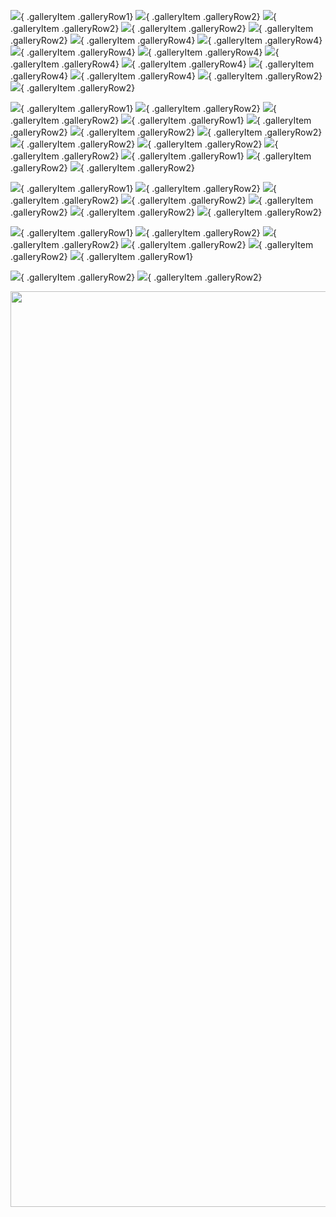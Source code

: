 <!-- Feeder Portraits -->
![](https://i.imgur.com/uhFfVkZ.jpg){ .galleryItem .galleryRow1}
![](https://i.imgur.com/NSaUOpO.jpg){ .galleryItem .galleryRow2}
![](https://i.imgur.com/5NaFeH1.jpg){ .galleryItem .galleryRow2}
![](https://i.imgur.com/fh2RTI0.jpg){ .galleryItem .galleryRow2}
![](https://i.imgur.com/SRl3Wl4.jpg){ .galleryItem .galleryRow2}
![](https://i.imgur.com/ydnv37S.jpg){ .galleryItem .galleryRow4}
![](https://i.imgur.com/XyWlMFP.jpg){ .galleryItem .galleryRow4}
![](https://i.imgur.com/SmGsAL9.jpg){ .galleryItem .galleryRow4}
![](https://i.imgur.com/HKyfxYp.jpg){ .galleryItem .galleryRow4}
![](https://i.imgur.com/KeU3APY.jpg){ .galleryItem .galleryRow4}
![](https://i.imgur.com/jUbluWv.jpg){ .galleryItem .galleryRow4}
![](https://i.imgur.com/kfkEKQi.jpg){ .galleryItem .galleryRow4}
![](https://i.imgur.com/ebixZB2.jpg){ .galleryItem .galleryRow4}
![](https://i.imgur.com/oDFZkwq.jpg){ .galleryItem .galleryRow2}
![](https://i.imgur.com/ZtKRLwb.jpg){ .galleryItem .galleryRow2}
<!-- Osprey Birds in flight and Oystercatchers -->
![](https://i.imgur.com/LugXtxv.jpg){ .galleryItem .galleryRow1}
![](https://i.imgur.com/7mrbgFK.jpg){ .galleryItem .galleryRow2}
![](https://i.imgur.com/JpZIWvj.jpg){ .galleryItem .galleryRow2}
![](https://i.imgur.com/FqwYUdR.jpg){ .galleryItem .galleryRow1}
![](https://i.imgur.com/ON1OPdm.jpg){ .galleryItem .galleryRow2}
![](https://i.imgur.com/jiDR109.jpg){ .galleryItem .galleryRow2}
![](https://i.imgur.com/dpa08ns.jpg){ .galleryItem .galleryRow2}
![](https://i.imgur.com/PWhwOaB.jpg){ .galleryItem .galleryRow2}
![](https://i.imgur.com/MaiHSjs.jpg){ .galleryItem .galleryRow2}
![](https://i.imgur.com/8pRk7Or.jpg){ .galleryItem .galleryRow2}
![](https://i.imgur.com/Gx4zhhY.jpg){ .galleryItem .galleryRow1}
![](https://i.imgur.com/SNMy3Ty.jpg){ .galleryItem .galleryRow2}
![](https://i.imgur.com/s2s6Ue9.jpg){ .galleryItem .galleryRow2}
<!-- Green Heron and Esposito Bird Portraits -->
![](https://i.imgur.com/kz7qX53.jpg){ .galleryItem .galleryRow1}
![](https://i.imgur.com/TzQRkhh.jpg){ .galleryItem .galleryRow2}
![](https://i.imgur.com/RGOafnc.jpg){ .galleryItem .galleryRow2}
![](https://i.imgur.com/zJ1Cn86.jpg){ .galleryItem .galleryRow2}
![](https://i.imgur.com/ImBJVDy.jpg){ .galleryItem .galleryRow2}
![](https://i.imgur.com/TXKcuSd.jpg){ .galleryItem .galleryRow2}
![](https://i.imgur.com/StN2sA8.jpg){ .galleryItem .galleryRow2}
<!-- Chippy and Swamp Portraits -->
![](https://i.imgur.com/QJjW9OT.jpg){ .galleryItem .galleryRow1}
![](https://i.imgur.com/ru708JB.jpg){ .galleryItem .galleryRow2}
![](https://i.imgur.com/mk07uZz.jpg){ .galleryItem .galleryRow2}
![](https://i.imgur.com/I3BQurx.jpg){ .galleryItem .galleryRow2}
![](https://i.imgur.com/MBDyjA1.jpg){ .galleryItem .galleryRow2}
![](https://i.imgur.com/ffg55t1.jpg){ .galleryItem .galleryRow1}

![](https://sat02pap001files.storage.live.com/y4mLmi-3kuJtvjphwitm52lwFzDKUpWsBdu67NVlIJh2T-rZe1w6XWkOTpCLBTnCpw33R8z425EZ_06_EHh9r_BDXob5LGb7X2ngM9WID0DUWKiZQv49iXa1Qkm_mLBPiS9sdEQ_c27z9Q-S6lbXsWpuWQevM-7qcew_aYpAKpViyKNUaHpX6jNSVb7vMcKiMl_?width=2198&height=1465&cropmode=none){ .galleryItem .galleryRow2}
![](https://sat02pap001files.storage.live.com/y4mLmi-3kuJtvjphwitm52lwFzDKUpWsBdu67NVlIJh2T-rZe1w6XWkOTpCLBTnCpw33R8z425EZ_06_EHh9r_BDXob5LGb7X2ngM9WID0DUWKiZQv49iXa1Qkm_mLBPiS9sdEQ_c27z9Q-S6lbXsWpuWQevM-7qcew_aYpAKpViyKNUaHpX6jNSVb7vMcKiMl_?width=2198&height=1465&cropmode=none){ .galleryItem .galleryRow2}


<img src="https://sat02pap001files.storage.live.com/y4mLmi-3kuJtvjphwitm52lwFzDKUpWsBdu67NVlIJh2T-rZe1w6XWkOTpCLBTnCpw33R8z425EZ_06_EHh9r_BDXob5LGb7X2ngM9WID0DUWKiZQv49iXa1Qkm_mLBPiS9sdEQ_c27z9Q-S6lbXsWpuWQevM-7qcew_aYpAKpViyKNUaHpX6jNSVb7vMcKiMl_?width=2198&height=1465&cropmode=none" width="2198" height="1465" />